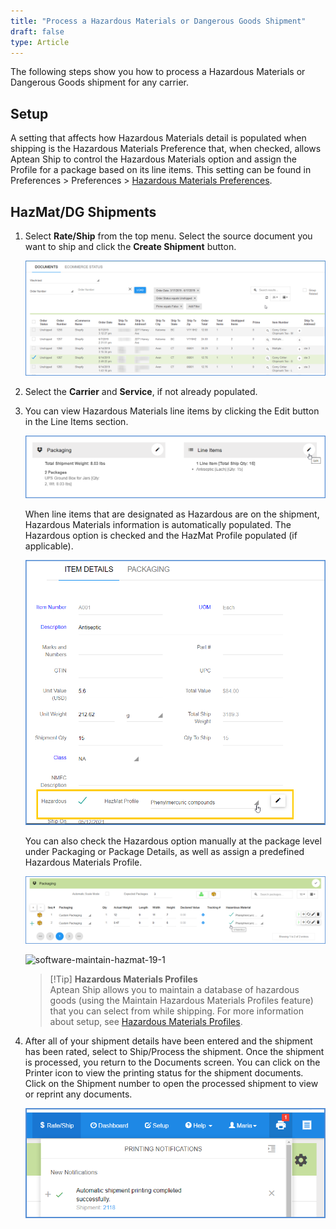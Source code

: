 ```yaml
---
title: "Process a Hazardous Materials or Dangerous Goods Shipment"
draft: false
type: Article
---
```


The following steps show you how to process a Hazardous Materials or Dangerous Goods shipment for any carrier.
## Setup


A setting that affects how Hazardous Materials detail is populated when shipping is the Hazardous Materials Preference that, when checked, allows Aptean Ship to control the Hazardous Materials option and assign the Profile for a package based on its line items. This setting can be found in Preferences > Preferences > [Hazardous Materials Preferences](hazardous-materials-preferences.md).

## HazMat/DG Shipments


1. Select **Rate/Ship** from the top menu. Select the source document you want to ship and click the **Create Shipment** button.

    ![ship-ecommerce-orders-1-1](assets/images/ship-ecommerce-orders-1-1.png)

2. Select the **Carrier** and **Service**, if not already populated.
3. You can view Hazardous Materials line items by clicking the Edit button in the Line Items section.

    ![software-hazmat-shipping-2-2](assets/images/Aptean-Ship-shipping-software-hazmat-shipping-2-2.png)

    When line items that are designated as Hazardous are on the shipment, Hazardous Materials information is automatically populated. The Hazardous option is checked and the HazMat Profile populated (if applicable).

    ![software-hazmat-shipping-1](assets/images/starship-shipping-software-hazmat-shipping-1.png)

    You can also check the Hazardous option manually at the package level under Packaging or Package Details, as well as assign a predefined Hazardous Materials Profile.

    ![software-hazmat-shipping-3-2](assets/images/Aptean-Ship-shipping-software-hazmat-shipping-3-2.png)

    ![software-maintain-hazmat-19-1](assets/images/starship-shipping-software-maintain-hazmat-19-1.png)

    >[!Tip] **Hazardous Materials Profiles** <br>Aptean Ship allows you to maintain a database of hazardous goods (using the Maintain Hazardous Materials Profiles feature) that you can select from while shipping. For more information about setup, see [Hazardous Materials Profiles](hazardous-materials-profiles.md).

4. After all of your shipment details have been entered and the shipment has been rated, select to Ship/Process the shipment. Once the shipment is processed, you return to the Documents screen. You can click on the Printer icon to view the printing status for the shipment documents. Click on the Shipment number to open the processed shipment to view or reprint any documents.

    ![software-hazmat-shipping-4](assets/images/starship-shipping-software-hazmat-shipping-4.png)


 

